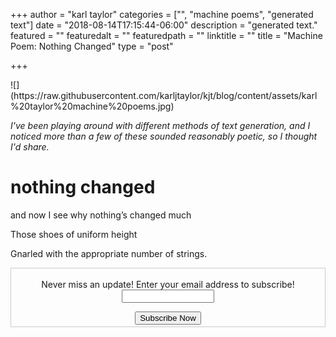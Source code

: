 +++
author = "karl taylor"
categories = ["", "machine poems", "generated text"]
date = "2018-08-14T17:15:44-06:00"
description = "generated text."
featured = ""
featuredalt = ""
featuredpath = ""
linktitle = ""
title = "Machine Poem: Nothing Changed"
type = "post"

+++

<meta name="twitter:card" content="summary"/>
<meta name="twitter:title" content="Machine Poem: Nothing Changed"/>
<meta name="twitter:description" content="Another exciting machine generated poem!"/>
<meta name="twitter:site" content="@karljtaylor"/>

<meta property="og:title" content="Machine Poem: Nothing Changed" />
<meta property="og:description" content="Another exciting machine generated poem!" />
<meta property="og:type" content="article" />
<meta property="og:url" content="https://blog.karljtaylor.com/blog/machine-poem-nothing-changed/" />
<meta property="og:image" content="https://raw.githubusercontent.com/karljtaylor/kjt/blog/content/assets/karl%20taylor%20machine%20poems.jpg">
![](https://raw.githubusercontent.com/karljtaylor/kjt/blog/content/assets/karl%20taylor%20machine%20poems.jpg)

_I've been playing around with different methods of text generation, and I noticed more than a few of these sounded reasonably poetic, so I thought I'd share._

# **nothing changed**

and now I see why nothing’s changed much

Those shoes of uniform height

Gnarled with the appropriate number of strings.

<form style="border:1px solid #ccc;padding:3px;text-align: center;" action="https://tinyletter.com/karljtaylor" method="post" target="popupwindow" onsubmit="window.open('https://tinyletter.com/karljtaylor', 'popupwindow', 'scrollbars=yes,width=800,height=600');return true" _lpchecked="1">
    <p style="
     display: flex;
     align-items: center;
     flex-direction: column;
 "><label for="tlemail">Never miss an update! Enter your email address to subscribe!</label>
      <input type="text" name="email" id="tlemail" style="
     width: 140px;
 "></p>
    <input type="hidden" value="1" name="embed"><input type="submit" value="Subscribe Now">
 </form>
